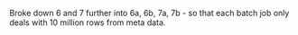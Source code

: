 Broke down 6 and 7 further into 6a, 6b, 7a, 7b - so that each batch job only deals with 10 million rows from meta data.
